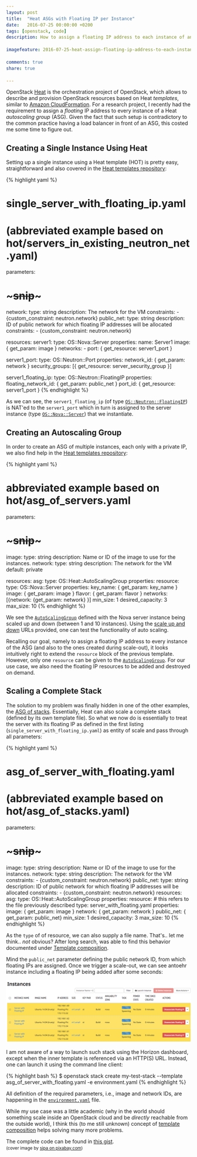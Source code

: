 ```yaml
---
layout: post
title:  "Heat ASGs with Floating IP per Instance"
date:   2016-07-25 00:00:00 +0200
tags: [openstack, code]
description: How to assign a floating IP address to each instance of an autoscaling group in OpenStack Heat

imagefeature: 2016-07-25-heat-assign-floating-ip-address-to-each-instance-of-an-autoscaling-group/clouds-295695_1280.jpg

comments: true
share: true

---
```



OpenStack [Heat](http://docs.openstack.org/developer/heat/) is the orchestration project of OpenStack, which allows to describe and provision OpenStack resources based on Heat _templates_, similar to [Amazon CloudFormation](https://aws.amazon.com/cloudformation/).
For a research project, I recently had the requirement to assign a _floating_ IP address to every instance of a Heat _autoscaling group_ (ASG).
Given the fact that such setup is contradictory to the common practice having a load balancer in front of an ASG, this costed me some time to figure out.

## Creating a Single Instance Using Heat

Setting up a single instance using a Heat template (HOT) is pretty easy, straightforward and also covered in the [Heat templates repository](https://github.com/openstack/heat-templates/blob/497cf075f70e3b7051fcf52301cd8e356260a37c/hot/servers_in_existing_neutron_net.yaml):

{% highlight yaml %}
# single_server_with_floating_ip.yaml
# (abbreviated example based on hot/servers_in_existing_neutron_net.yaml)

parameters:
  # ~~~snip~~~
  network:
    type: string
    description: The network for the VM
    constraints:
      - {custom_constraint: neutron.network}
  public_net:
    type: string
    description: ID of public network for which floating IP addresses will be allocated
    constraints:
      - {custom_constraint: neutron.network}

resources:
  server1:
    type: OS::Nova::Server
    properties:
      name: Server1
      image: { get_param: image }
      networks:
        - port: { get_resource: server1_port }
      
  server1_port:
    type: OS::Neutron::Port
    properties:
      network_id: { get_param: network }
      security_groups: [{ get_resource: server_security_group }]

  server1_floating_ip:
    type: OS::Neutron::FloatingIP
    properties:
      floating_network_id: { get_param: public_net }
      port_id: { get_resource: server1_port }
{% endhighlight %}

As we can see, the `server1_floating_ip` (of type [`OS::Neutron::FloatingIP`](http://docs.openstack.org/developer/heat/template_guide/openstack.html#OS::Neutron::FloatingIP)) is NAT'ed to the `server1_port` which in turn is assigned to the server instance (type [`OS::Nova::Server`](http://docs.openstack.org/developer/heat/template_guide/openstack.html#OS::Nova::Server)) that we instantiate. 

## Creating an Autoscaling Group

In order to create an ASG of multiple instances, each only with a private IP, we also find help in the [Heat templates repository](https://github.com/openstack/heat-templates/blob/master/hot/asg_of_servers.yaml):

{% highlight yaml %}
# abbreviated example based on hot/asg_of_servers.yaml

parameters:
  # ~~~snip~~~
  image:
    type: string
    description: Name or ID of the image to use for the instances.
  network:
    type: string
    description: The network for the VM
    default: private

resources:
  asg:
    type: OS::Heat::AutoScalingGroup
    properties:
      resource:
        type: OS::Nova::Server
        properties:
            key_name: { get_param: key_name }
            image: { get_param: image }
            flavor: { get_param: flavor }
            networks: [{network: {get_param: network} }]
      min_size: 1
      desired_capacity: 3
      max_size: 10
{% endhighlight %}

We see the [`AutoScalingGroup`](http://docs.openstack.org/developer/heat/template_guide/openstack.html#OS::Heat::AutoScalingGroup) defined with the Nova server instance being scaled up and down (between 1 and 10 instances).
Using the [scale up and down](https://github.com/openstack/heat-templates/blob/497cf075f70e3b7051fcf52301cd8e356260a37c/hot/asg_of_servers.yaml#L61-L75) URLs provided, one can test the functionality of auto scaling.

Recalling our goal, namely to assign a floating IP address to every instance of the ASG (and also to the ones created during scale-out), it looks intuitively right to extend the `resource` block of the previous template. However, only one `resource` can be given to the [`AutoScalingGroup`](http://docs.openstack.org/developer/heat/template_guide/openstack.html#OS::Heat::AutoScalingGroup). For our use case, we also need the floating IP resources to be added and destroyed on demand.

## Scaling a Complete Stack

The solution to my problem was finally hidden in one of the other examples, the [ASG of stacks](https://github.com/openstack/heat-templates/blob/497cf075f70e3b7051fcf52301cd8e356260a37c/hot/asg_of_stacks.yaml#L47-L51).
Essentially, Heat can also scale a complete stack (defined by its own template file).
So what we now do is essentially to treat the server with its floating IP as defined in the first listing (`single_server_with_floating_ip.yaml`) as entity of scale and pass through all parameters: 

{% highlight yaml %}
# asg_of_server_with_floating.yaml
# (abbreviated example based on hot/asg_of_stacks.yaml)
parameters:
  # ~~~snip~~~
  image:
    type: string
    description: Name or ID of the image to use for the instances.
  network:
    type: string
    description: The network for the VM
    constraints:
      - {custom_constraint: neutron.network}
  public_net:
    type: string
    description: ID of public network for which floating IP addresses will be allocated
    constraints:
      - {custom_constraint: neutron.network}
resources:
  asg:
    type: OS::Heat::AutoScalingGroup
    properties:
      resource:
        # this refers to the file previously described
        type: server_with_floating.yaml
        properties:
            image: { get_param: image }
            network: { get_param: network }
            public_net: { get_param: public_net}
      min_size: 1
      desired_capacity: 3
      max_size: 10
{% endhighlight %}

As the `type` of of resource, we can also supply a file name. That's.. let me think.. _not_ obvious?
After long search, was able to find this behavior documented under [Template composition](http://docs.openstack.org/developer/heat/template_guide/composition.html#use-the-template-filename-as-type). 
 
Mind the `public_net` parameter defining the public network ID, from which floating IPs are assigned.
Once we trigger a scale-out, we can see antoehr instance including a floating IP being added after some seconds:

![screenshot horizon](/images/2016-07-25-heat-assign-floating-ip-address-to-each-instance-of-an-autoscaling-group/screenshot.png)
  
I am not aware of a way to launch such stack using the Horizon dashboard, except when the inner template is referenced via an HTTP(S) URL.
Instead, one can launch it using the command line client:

{% highlight bash %}
$ openstack stack create my-test-stack --template asg_of_server_with_floating.yaml -e environment.yaml
{% endhighlight %}
 
All definition of the required parameters, i.e., image and network IDs, are happening in the [`environment.yaml`](https://gist.github.com/StephenKing/13987089075af2cb72d43fee4a0c1ef4#file-environment-yaml) file. 

While my use case was a little academic (why in the world should something scale inside an OpenStack cloud and be _directly_ reachable from the outside world), I think this (to me still unknown) concept of [template composition](http://docs.openstack.org/developer/heat/template_guide/composition.html#use-the-template-filename-as-type) helps solving many more problems.
 
The complete code can be found in [this gist](https://gist.github.com/StephenKing/13987089075af2cb72d43fee4a0c1ef4).<br/>
<small>(cover image by [sipa on pixabay.com](https://pixabay.com/en/clouds-nature-clouds-form-295695/))</small>